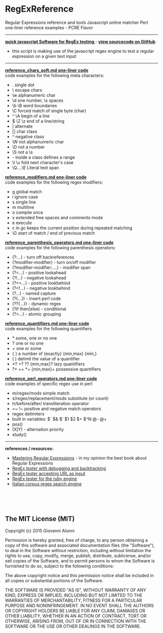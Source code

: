 # RegExReference

Regular Expressions reference and tools
Javascript online matcher
Perl one-liner reference examples - PCRE Flavor

---

**[quick javascript Software for RegEx testing ](http://galunni.github.io/tools/regex_tester.html)** - 
**[view sourcecode on GitHub](./regex.js)**</br>

- this script is making use of the javascript regex engine to test a regular expression on a given text input

---

**[reference_chars_soft.md one-liner code](./reference_chars_soft.md)**</br>
code examples for the following meta characters:</br>
- . single dot
- \ escape chars
- \w alphanumeric char
- \d one number, \s spaces
- \b \B word boundaries
- \C forced match of single byte (char)
- ^ \A begin of a line
- $ \Z \z end of a line/string
- | alternate
- [] char class
- ^ negative class
- \W not alphanumeric char
- \D not a number
- \S not a \s
- \- inside a class defines a range
- \l \u fold next character's case
- \Q....\E Literal text span


**[reference_modifiers.md one-liner code](./reference_modifiers.md)**</br>
code examples for the following regex modifiers:</br>
- g global match
- i	ignore case
- s single line
- m multiline
- o compile once
- x	extended free spaces and comments mode
- e execute
- c in gc keeps the current position during repeated matching
- \G start of match / end of previous match

**[reference_parenthesis_operators.md one-liner code](./reference_parenthesis_operators.md)**</br>
code examples for the following parenthesis operators:</br>
- (?:...) - turn off backreferences
- (?modifier-modifier) - turn on/off modifier
- (?modifier-modifier:....) - modifier span
- (?=...) - positive lookahead
- (?!...) - negative lookahead
- (?<=...) - positive lookbehind
- (?<!...) - negative lookbehind
- (?...) - named capture
- (?{...}) - insert perl code
- (??{...}) - dynamic regex
- (?if then|else) - conditional
- (?>...) - atomic grouping

**[reference_quantifiers.md one-liner code](reference_quantifiers.md)**</br>
code examples for the following quantifiers</br>
- \* some, one or no one
- ? one or no one
- \+ one or some
- { } a number of {exactly} {min,max} {min,}
- ( ) delimit the value of a quantifier
- *? +? ?? {min,max}? lazy quantifiers
- ?+ ++ *+ {min,max}+ possessive quantifiers

**[reference_perl_operators.md one-liner code](reference_perl_operators.md)**</br>
code examples of specific regex use in perl</br>
- m/regex/mods simple match
- s/regex/replacement/mods substitute (or count)
- tr/before/after/ transliteration operator
- =~ !~ positive and negative match operators
- regex delimiters
- built in variables:  $` $& $' $1 $2 $+ $^N @- @+
- pos()
- (X|Y) - alternation priority
- study()

---

**references / resources:**</br>
- [Mastering Regular Expressions](http://regex.info/book.html) - in my opinion the best book about Regular Expressions
- [RegEx tester with debugging and backtracking](https://regex101.com/)
- [RegEx tester accepting URL as input](https://www.myregextester.com/)
- [RegEx tester for the ruby engine](http://rubular.com/)
- [Italian corpus regex search engine](http://www.corpusitaliano.it/it/access/advanced_interface.php)


<br/><br/><br/>

The MIT License (MIT)
---

Copyright (c) 2015 Giovanni Alunni

Permission is hereby granted, free of charge, to any person obtaining a copy
of this software and associated documentation files (the "Software"), to deal
in the Software without restriction, including without limitation the rights
to use, copy, modify, merge, publish, distribute, sublicense, and/or sell
copies of the Software, and to permit persons to whom the Software is
furnished to do so, subject to the following conditions:

The above copyright notice and this permission notice shall be included in all
copies or substantial portions of the Software.

THE SOFTWARE IS PROVIDED "AS IS", WITHOUT WARRANTY OF ANY KIND, EXPRESS OR
IMPLIED, INCLUDING BUT NOT LIMITED TO THE WARRANTIES OF MERCHANTABILITY,
FITNESS FOR A PARTICULAR PURPOSE AND NONINFRINGEMENT. IN NO EVENT SHALL THE
AUTHORS OR COPYRIGHT HOLDERS BE LIABLE FOR ANY CLAIM, DAMAGES OR OTHER
LIABILITY, WHETHER IN AN ACTION OF CONTRACT, TORT OR OTHERWISE, ARISING FROM,
OUT OF OR IN CONNECTION WITH THE SOFTWARE OR THE USE OR OTHER DEALINGS IN THE
SOFTWARE.
